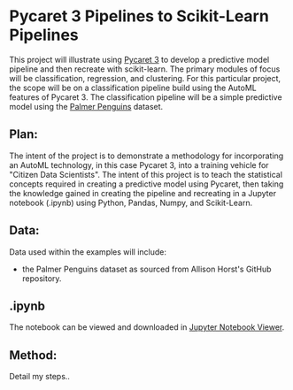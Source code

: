 # Pycaret 3 Pipelines to Scikit-Learn Pipelines  
This project will illustrate using [Pycaret 3](https://pycaret.org/) to develop a predictive model pipeline and then recreate with scikit-learn. The primary modules of focus will be classification, regression, and clustering. For this particular project, the scope will be on a classification pipeline build using the AutoML features of Pycaret 3. The classification pipeline will be a simple predictive model using the [Palmer Penguins](https://github.com/allisonhorst/palmerpenguins) dataset. 

## Plan:
The intent of the project is to demonstrate a methodology for incorporating an AutoML technology, in this case Pycaret 3, into a training vehicle for "Citizen Data Scientists". The intent of this project is to teach the statistical concepts required in creating a predictive model using Pycaret, then taking the knowledge gained in creating the pipeline and recreating in a Jupyter notebook (.ipynb) using Python, Pandas, Numpy, and Scikit-Learn.

## Data:
Data used within the examples will include:
* the Palmer Penguins dataset as sourced from Allison Horst's GitHub repository.

## .ipynb
The notebook can be viewed and downloaded in [Jupyter Notebook Viewer](https://nbviewer.org/github/dolinger-nscc/pipelines/blob/main/Notebooks/Classification_Penguins.ipynb).

## Method:
Detail my steps.. 




